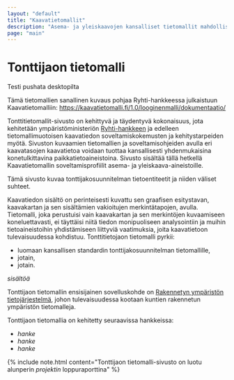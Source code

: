 ```yaml
---
layout: "default"
title: "Kaavatietomallit"
description: "Asema- ja yleiskaavojen kansalliset tietomallit mahdollistavat kaavatietovarantojen hyödyntämisen monipuolisesti ja tehokkaasti"
page: "main"
---
```

# Tonttijaon tietomalli

Testi pushata desktopilta

Tämä tietomallien sanallinen kuvaus pohjaa Ryhti-hankkeessa julkaistuun Kaavatietomalliin: https://kaavatietomalli.fi/1.0/looginenmalli/dokumentaatio/

Tonttitietomallit-sivusto on kehittyvä ja täydentyvä kokonaisuus, jota kehitetään ympäristöministeriön [Ryhti-hankkeen](https://ym.fi/fi/ryhti) ja edelleen tietomallimuotoisen kaavatiedon soveltamiskokemusten ja kehitystarpeiden myötä. Sivuston kuvaamien tietomallien ja soveltamisohjeiden avulla eri kaavatasojen kaavatietoa voidaan tuottaa kansallisesti yhdenmukaisina konetulkittavina paikkatietoaineistoina. Sivusto sisältää tällä hetkellä Kaavatietomallin soveltamisprofiilit asema- ja yleiskaava-aineistoille.

Tämä sivusto kuvaa tonttijakosuunnitelman tietoentiteetit ja niiden väliset suhteet. 

Kaavatiedon sisältö on perinteisesti kuvattu sen graafisen esitystavan, kaavakartan ja sen sisältämien vakioitujen merkintätapojen, avulla. Tietomalli, joka perustuisi vain kaavakartan ja sen merkintöjen kuvaamiseen koneluettavasti, ei täyttäisi niitä tiedon monipuoliseen analysointiin ja muihin tietoaineistoihin yhdistämiseen liittyviä vaatimuksia, joita kaavatietoon tulevaisuudessa kohdistuu. Tonttitietojaon tietomalli pyrkii:
* luomaan kansallisen standardin tonttijakosuunnitelman tietomallille, 
* jotain,
* jotain. 

_sisältöä_

Tonttijaon tietomallin ensisijainen sovelluskohde on [Rakennetyn ympäristön tietojärjestelmä](https://ym.fi/fi/ryhti), johon tulevaisuudessa kootaan kuntien rakennetun ympäristön tietomalleja. 

Tonttijaon tietomallia on kehitetty seuraavissa hankkeissa:
* _hanke_
* _hanke_
* _hanke_

{% include note.html content="Tonttijaon tietomalli-sivusto on luotu alunperin _projektin_ loppuraporttina" %}
